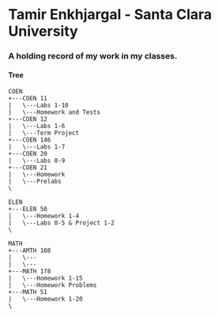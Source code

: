 # Tamir Enkhjargal - Santa Clara University

### A holding record of my work in my classes.

#### Tree
```
COEN
+---COEN 11
|   \---Labs 1-10
|   \---Homework and Tests
+---COEN 12
|   \---Labs 1-6
|   \---Term Project
+---COEN 146
|   \---Labs 1-7
+---COEN 20
|   \---Labs 0-9
+---COEN 21
|   \---Homework
|   \---Prelabs
\

ELEN
+---ELEN 50
|   \---Homework 1-4
|   \---Labs 0-5 & Project 1-2
\

MATH
+---AMTH 108
|   \---
|   \---
+---MATH 178
|   \---Homework 1-15
|   \---Homework Problems
+---MATH 51
|   \---Homework 1-20
\

```
